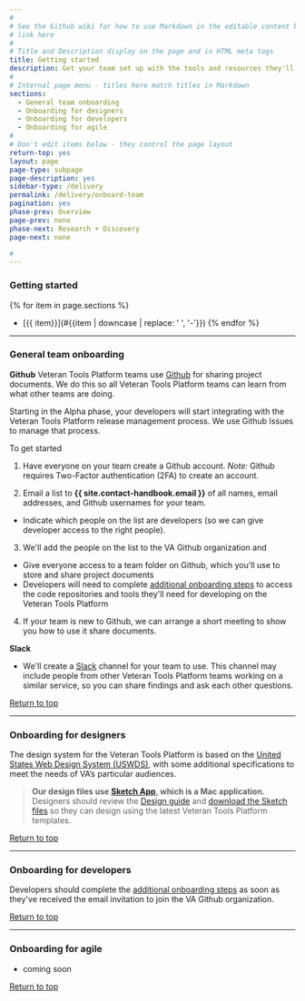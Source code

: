 ```yaml
---
#
# See the Github wiki for how to use Markdown in the editable content below:
# link here
#
# Title and Description display on the page and in HTML meta tags
title: Getting started
description: Get your team set up with the tools and resources they'll need throughout the digital delivery lifecycle.
#
# Internal page menu - titles here match titles in Markdown
sections:
  - General team onboarding
  - Onboarding for designers
  - Onboarding for developers
  - Onboarding for agile
#
# Don't edit items below - they control the page layout
return-top: yes
layout: page
page-type: subpage
page-description: yes
sidebar-type: /delivery
permalink: /delivery/onboard-team
pagination: yes
phase-prev: Overview
page-prev: none
phase-next: Research + Discovery
page-next: none

#
---
```


### Getting started

{% for item in page.sections %}
* [{{ item}}](#{{item | downcase | replace: ' ', '-'}})
{% endfor %}

<hr>

### General team onboarding

**Github**
Veteran Tools Platform teams use <a title="Go to VA Github" href="https://github.com/department-of-veterans-affairs" target="_blank">Github</a> for sharing project documents. We do this so all Veteran Tools Platform teams can learn from what other teams are doing.

Starting in the Alpha phase, your developers will start integrating with the Veteran Tools Platform release management process. We use Github Issues to manage that process.

To get started

1. Have everyone on your team create a Github account. *Note:* Github requires Two-Factor authentication (2FA) to create an account.

2. Email a list to **{{ site.contact-handbook.email }}** of all names, email addresses, and Github usernames for your team.
  * Indicate which people on the list are developers (so we can give developer access to the right people).

3. We'll add the people on the list to the VA Github organization and
  * Give everyone access to a team folder on Github, which you'll use to store and share project documents
  * Developers will need to complete <a title="go to developer getting started" href="https://department-of-veterans-affairs.github.io/va-digital-services-platform-docs/docs/vets-developer-docs/getting-started.html#getting-started" target="_blank">additional onboarding steps</a> to access the code repositories and tools they'll need for developing on the Veteran Tools Platform

4. If your team is new to Github, we can arrange a short meeting to show you how to use it share documents.


**Slack**

* We'll create a <a title="Go to Slack" href="https://slack.com" target="_blank">Slack</a> channel for your team to use. This channel may include people from other Veteran Tools Platform teams working on a similar service, so you can share findings and ask each other questions.
<!--* We'll also give you access to the *#dsva-platform-project channel*, which you can use if you have questions about the process described in this Handbook.-->

<a href="#">Return to top</a>

<hr>

### Onboarding for designers

The design system for the Veteran Tools Platform is based on the <a title="Go to USWDS" href="https://designsystem.digital.gov/" target="_blank">United States Web Design System (USWDS)</a>, with some additional specifications to meet the needs of VA’s particular audiences.

> **Our design files use <a title="Go to Sketch" href="https://www.sketchapp.com/" target="_blank">Sketch App</a>, which is a Mac application.**
Designers should review the [Design guide](related/design) and [download the Sketch files](related/design#design-tools) so they can design using the latest Veteran Tools Platform templates.

<a href="#">Return to top</a>

<hr>

### Onboarding for developers

<!--
* Give developers access to repositories and tools they'll need to develop on the Veteran Tools Platform (see [Onboarding for developers](#onboarding-for-developers))
-->

Developers should complete the <a title="go to developer getting started" href="https://department-of-veterans-affairs.github.io/va-digital-services-platform-docs/docs/vets-developer-docs/getting-started.html#getting-started" target="_blank">additional onboarding steps</a> as soon as they've received the email invitation to join the VA Github organization.

<a href="#">Return to top</a>

<hr>


### Onboarding for agile

* coming soon

<a href="#">Return to top</a>

